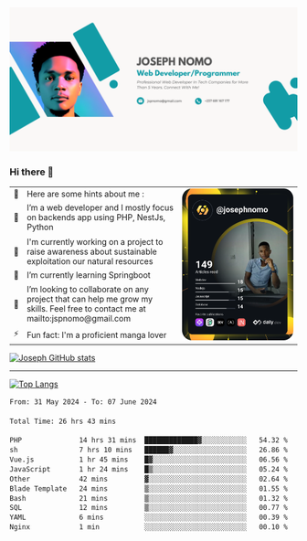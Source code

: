 ![Banner of my profile!](/Joseph_NOMO_NEW.png "Banner")

### Hi there 👋

<!--- | --  | 👋  | Here are some hints about me :                                                                                                 | <td rowspan=6><img src="/devcard.svg" width="400" alt="Joseph NOMO's Dev Card"/></td> |
| --- | --- | ------------------------------------------------------------------------------------------------------------------------------ | ------------------------------------------------------------------------------------- |
| --  | 🔭  | I’m a web developer and I mostly focus on backends app using PHP, NestJs, Python                                               |
| --  | 🦁  | I'm currently working on a project to raise awareness about sustainable exploitation our natural resources                     |
| --  | 🌱  | I’m currently learning Springboot                                                                                              |
| --  | 👯  | I’m looking to collaborate on any project that can help me grow my skills. Feel free to contact me at mailto:jspnomo@gmail.com |
| --  | ⚡  | Fun fact: I'm a proficient manga lover                                                                                         |
--->

<table>
    <tr>
        <td width="1%">👋</td>
        <td width="55%">Here are some hints about me :</td>
        <td rowspan=6 width="44%"><img src="/devcard.svg" width="400" alt="Joseph NOMO's Dev Card"/></td>
    </tr>
    <tr>
        <td>🔭</td>
        <td>I’m a web developer and I mostly focus on backends app using PHP, NestJs, Python</td>
    </tr>
    <tr>
        <td>🦁</td>
        <td>I'm currently working on a project to raise awareness about sustainable exploitation our natural resources</td>
    </tr>
    <tr>
        <td>🌱</td>
        <td>I’m currently learning Springboot</td>
    </tr>
    <tr>
        <td>👯</td>
        <td>I’m looking to collaborate on any project that can help me grow my skills. Feel free to contact me at mailto:jspnomo@gmail.com</td>
    </tr>
    <tr>
        <td>⚡</td>
        <td>Fun fact: I'm a proficient manga lover</td>
    </tr>

</table>

[![Joseph GitHub stats](https://github-readme-stats-seven-sigma-53.vercel.app/api?username=Jspascal)](https://github.com/Jspascal/github-readme-stats)

---

[![Top Langs](https://github-readme-stats-seven-sigma-53.vercel.app/api/top-langs/?username=Jspascal&layout=compact)](https://github.com/Jspascal/github-readme-stats)

<!--START_SECTION:waka-->

```txt
From: 31 May 2024 - To: 07 June 2024

Total Time: 26 hrs 43 mins

PHP              14 hrs 31 mins  █████████████▓░░░░░░░░░░░   54.32 %
sh               7 hrs 10 mins   ██████▓░░░░░░░░░░░░░░░░░░   26.86 %
Vue.js           1 hr 45 mins    █▓░░░░░░░░░░░░░░░░░░░░░░░   06.56 %
JavaScript       1 hr 24 mins    █▒░░░░░░░░░░░░░░░░░░░░░░░   05.24 %
Other            42 mins         ▓░░░░░░░░░░░░░░░░░░░░░░░░   02.64 %
Blade Template   24 mins         ▒░░░░░░░░░░░░░░░░░░░░░░░░   01.55 %
Bash             21 mins         ▒░░░░░░░░░░░░░░░░░░░░░░░░   01.32 %
SQL              12 mins         ▒░░░░░░░░░░░░░░░░░░░░░░░░   00.77 %
YAML             6 mins          ░░░░░░░░░░░░░░░░░░░░░░░░░   00.39 %
Nginx            1 min           ░░░░░░░░░░░░░░░░░░░░░░░░░   00.10 %
```

<!--END_SECTION:waka-->
